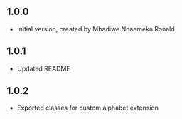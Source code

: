 ## 1.0.0

- Initial version, created by Mbadiwe Nnaemeka Ronald

## 1.0.1

- Updated README

## 1.0.2

- Exported classes for custom alphabet extension 

